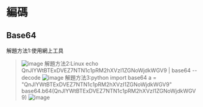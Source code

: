 # 編碼

## Base64

解題方法1:使用網上工具
>![image](https://github.com/saho-yu/CTF2018/blob/master/code/pictures/Base64.png)
解題方法2:Linux
>echo QnJlYWtBTExDVEZ7NTN1c1pRM2hXVzI1ZGNoWjdkWGV9 | base64 --decode
>![image](https://github.com/saho-yu/CTF2018/blob/master/code/pictures/Base64(2).png)
解題方法3:python
>import base64
>a = "QnJlYWtBTExDVEZ7NTN1c1pRM2hXVzI1ZGNoWjdkWGV9"
>base64.b64(QnJlYWtBTExDVEZ7NTN1c1pRM2hXVzI1ZGNoWjdkWGV9)
>![image](https://github.com/saho-yu/CTF2018/blob/master/code/pictures/Base64(3).png)

